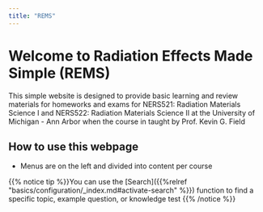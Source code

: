 ```yaml
---
title: "REMS"
---
```


# Welcome to Radiation Effects Made Simple (REMS)

This simple website is designed to provide basic learning and review materials for homeworks and exams for NERS521: Radiation Materials Science I and NERS522: Radiation Materials Science II at the University of Michigan - Ann Arbor when the course in taught by Prof. Kevin G. Field

## How to use this webpage

* Menus are on the left and divided into content per course

{{% notice tip %}}You can use the [Search]({{%relref "basics/configuration/_index.md#activate-search" %}}) function to find a specific topic, example question, or knowledge test 
{{% /notice %}}